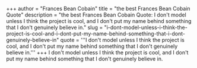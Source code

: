 +++
author = "Frances Bean Cobain"
title = "the best Frances Bean Cobain Quote"
description = "the best Frances Bean Cobain Quote: I don't model unless I think the project is cool, and I don't put my name behind something that I don't genuinely believe in."
slug = "i-dont-model-unless-i-think-the-project-is-cool-and-i-dont-put-my-name-behind-something-that-i-dont-genuinely-believe-in"
quote = '''I don't model unless I think the project is cool, and I don't put my name behind something that I don't genuinely believe in.'''
+++
I don't model unless I think the project is cool, and I don't put my name behind something that I don't genuinely believe in.

